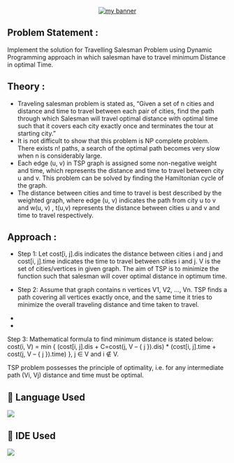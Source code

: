 <p align="center">
  <a href="https://www.yushi.dev/" target="_blank" rel="noreferrer"><img src="https://user-images.githubusercontent.com/103045206/194352037-cde3c1f3-4fe3-48c6-910b-685f0019f5c0.jpg" alt="my banner"></a>
</p>

## Problem Statement :
Implement the solution for Travelling Salesman Problem using Dynamic Programming approach in which salesman have to travel minimum Distance in optimal Time.

## Theory :
* Traveling salesman problem is stated as, “Given a set of n cities and distance and time to travel between each pair of cities, find the path through which Salesman will travel optimal distance with optimal time such that it covers each city exactly once and terminates the tour at starting city.”
* It is not difficult to show that this problem is NP complete problem. There exists n! paths, a search of the optimal path becomes very slow when n is considerably large.
* Each edge (u, v) in TSP graph is assigned some non-negative weight and time, which represents the distance and time to travel between city u and v. This problem can be solved by finding the Hamiltonian cycle of the graph.
* The distance between cities and time to travel is best described by the weighted graph, where edge (u, v) indicates the path from city u to v and w(u, v) , t(u,v) represents the distance between cities u and v and time to travel respectively.

## Approach : 
* Step 1:
Let cost[i, j].dis indicates the distance between cities i and j and cost[i, j].time indicates the time to travel between cities i and j. V is the set of cities/vertices in given graph. The aim of TSP is to minimize the function such that salesman will cover optimal distance in optimum time. 

* Step 2:
Assume that graph contains n vertices V1, V2, ..., Vn. TSP finds a path covering all vertices exactly once, and the same time it tries to minimize the overall traveling distance and time taken to travel.

*


*
Step 3:
Mathematical formula to find minimum distance is stated below:
cost(i, V) = min { (cost[i, j].dis + C=cost(j, V – { j }).dis) * (cost[i, j].time + cost(j, V – { j }).time) }, j ∈ V and i ∉ V.

TSP problem possesses the principle of optimality, i.e. for any intermediate path (Vi, Vj) distance and time must be optimal.



## 💼 Language Used
 
![](https://img.shields.io/badge/Java-informational?style=flat&logo=react&color=61DAFB)

## 💼 IDE Used

![](https://img.shields.io/badge/IDE-Eclipse-informational?style=flat&logo=react&color=61DAFB)

